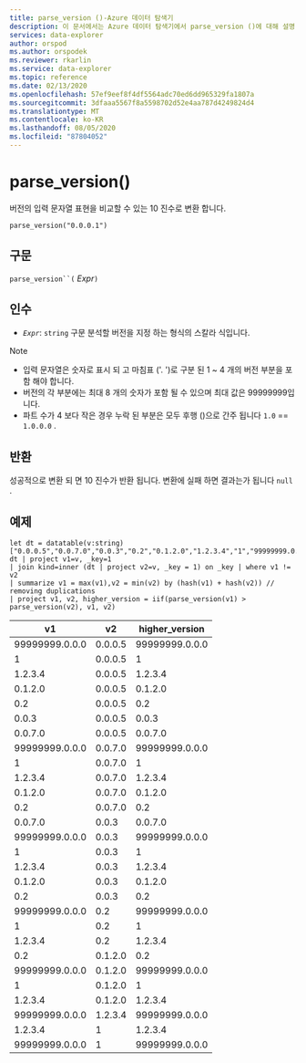 ```yaml
---
title: parse_version ()-Azure 데이터 탐색기
description: 이 문서에서는 Azure 데이터 탐색기에서 parse_version ()에 대해 설명 합니다.
services: data-explorer
author: orspod
ms.author: orspodek
ms.reviewer: rkarlin
ms.service: data-explorer
ms.topic: reference
ms.date: 02/13/2020
ms.openlocfilehash: 57ef9eef8f4df5564adc70ed6dd965329fa1807a
ms.sourcegitcommit: 3dfaaa5567f8a5598702d52e4aa787d4249824d4
ms.translationtype: MT
ms.contentlocale: ko-KR
ms.lasthandoff: 08/05/2020
ms.locfileid: "87804052"
---
```

# <a name="parse_version"></a>parse_version()

버전의 입력 문자열 표현을 비교할 수 있는 10 진수로 변환 합니다.

```kusto
parse_version("0.0.0.1")
```

## <a name="syntax"></a>구문

`parse_version``(` *Expr*`)`

## <a name="arguments"></a>인수

* *`Expr`*: `string` 구문 분석할 버전을 지정 하는 형식의 스칼라 식입니다.

> [!NOTE]
> * 입력 문자열은 숫자로 표시 되 고 마침표 ('. ')로 구분 된 1 ~ 4 개의 버전 부분을 포함 해야 합니다.
> * 버전의 각 부분에는 최대 8 개의 숫자가 포함 될 수 있으며 최대 값은 99999999입니다.
> * 파트 수가 4 보다 작은 경우 누락 된 부분은 모두 후행 ()으로 간주 됩니다 `1.0`  ==  `1.0.0.0` .

## <a name="returns"></a>반환

성공적으로 변환 되 면 10 진수가 반환 됩니다.
변환에 실패 하면 결과는가 됩니다 `null` .

## <a name="example"></a>예제

```kusto
let dt = datatable(v:string)
["0.0.0.5","0.0.7.0","0.0.3","0.2","0.1.2.0","1.2.3.4","1","99999999.0.0.0"];
dt | project v1=v, _key=1 
| join kind=inner (dt | project v2=v, _key = 1) on _key | where v1 != v2
| summarize v1 = max(v1),v2 = min(v2) by (hash(v1) + hash(v2)) // removing duplications
| project v1, v2, higher_version = iif(parse_version(v1) > parse_version(v2), v1, v2)

```

|v1|v2|higher_version|
|---|---|---|
|99999999.0.0.0|0.0.0.5|99999999.0.0.0|
|1|0.0.0.5|1|
|1.2.3.4|0.0.0.5|1.2.3.4|
|0.1.2.0|0.0.0.5|0.1.2.0|
|0.2|0.0.0.5|0.2|
|0.0.3|0.0.0.5|0.0.3|
|0.0.7.0|0.0.0.5|0.0.7.0|
|99999999.0.0.0|0.0.7.0|99999999.0.0.0|
|1|0.0.7.0|1|
|1.2.3.4|0.0.7.0|1.2.3.4|
|0.1.2.0|0.0.7.0|0.1.2.0|
|0.2|0.0.7.0|0.2|
|0.0.7.0|0.0.3|0.0.7.0|
|99999999.0.0.0|0.0.3|99999999.0.0.0|
|1|0.0.3|1|
|1.2.3.4|0.0.3|1.2.3.4|
|0.1.2.0|0.0.3|0.1.2.0|
|0.2|0.0.3|0.2|
|99999999.0.0.0|0.2|99999999.0.0.0|
|1|0.2|1|
|1.2.3.4|0.2|1.2.3.4|
|0.2|0.1.2.0|0.2|
|99999999.0.0.0|0.1.2.0|99999999.0.0.0|
|1|0.1.2.0|1|
|1.2.3.4|0.1.2.0|1.2.3.4|
|99999999.0.0.0|1.2.3.4|99999999.0.0.0|
|1.2.3.4|1|1.2.3.4|
|99999999.0.0.0|1|99999999.0.0.0|
